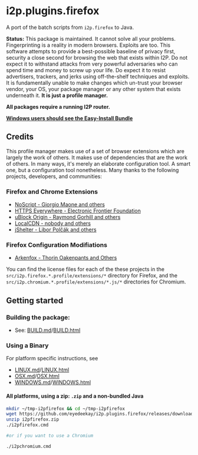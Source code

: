 # i2p.plugins.firefox

A port of the batch scripts from `i2p.firefox` to Java.

**Status:** This package is maintained. It cannot solve all your problems. Fingerprinting
is a reality in modern browsers. Exploits are too. This software attempts to provide a
best-possible baseline of privacy first, security a close second for browsing the web that
exists within I2P. Do not expect it to withstand attacks from very powerful adversaries
who can spend time and money to screw up your life. Do expect it to resist advertisers,
trackers, and jerks using off-the-shelf techniques and exploits. It is fundamentally unable
to make changes which un-trust your browser vendor, your OS, your package manager or any
other system that exists underneath it. **It is just a profile manager.**

**All packages require a running I2P router.**

**[Windows users should see the Easy-Install Bundle](https://i2pgit.org/i2p-hackers/i2p.firefox)**

## Credits

This profile manager makes use of a set of browser extensions which are largely the work of others.
It makes use of dependencies that are the work of others. In many ways, it's merely an elaborate
configuration tool. A smart one, but a configuration tool nonetheless. Many thanks to the following
projects, developers, and communities:

### Firefox and Chrome Extensions

- [NoScript - Giorgio Maone and others](https://noscript.net)
- [HTTPS Everywhere - Electronic Frontier Foundation](https://www.eff.org/https-everywhere)
- [uBlock Origin - Raymond Gorhill and others](https://ublockorigin.com/)
- [LocalCDN - nobody and others](https://www.localcdn.org/)
- [jShelter - Libor Polčák and others](https://jshelter.org/)

### Firefox Configuration Modifiations

- [Arkenfox - Thorin Oakenpants and Others](https://github.com/arkenfox/user.js/)

You can find the license files for each of the these projects in the `src/i2p.firefox.*.profile/extensions/*`
directory for Firefox, and the `src/i2p.chromium.*.profile/extensions/*.js/*` directories for Chromium.

## Getting started

### Building the package:

 - See: [BUILD.md](docs/BUILD.md)/[BUILD.html](docs/BUILD.html)

### Using a Binary

For platform specific instructions, see

- [LINUX.md](docs/LINUX.md)/[LINUX.html](docs/LINUX.html)
- [OSX.md](docs/OSX.md)/[OSX.html](docs/OSX.html)
- [WINDOWS.md](docs/WINDOWS.md)/[WINDOWS.html](docs/WINDOWS.html)

#### All platforms, using a zip: `.zip` and a non-bundled Java

```sh
mkdir ~/tmp-i2pfirefox && cd ~/tmp-i2pfirefox
wget https://github.com/eyedeekay/i2p.plugins.firefox/releases/download/1.0.8/i2pfirefox.zip
unzip i2pfirefox.zip
./i2pfirefox.cmd

#or if you want to use a Chromium

./i2pchromium.cmd
```
